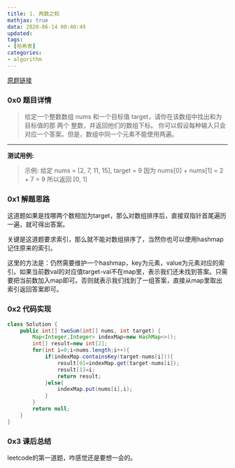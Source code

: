 ```yaml
---
title: 1. 两数之和
mathjax: true
data: 2020-06-14 00:40:49
updated:
tags:
- [哈希表]
categories:
- algorithm
---
```


[原题链接](https://leetcode-cn.com/problems/two-sum/)

### 0x0 题目详情

>给定一个整数数组 nums 和一个目标值 target，请你在该数组中找出和为目标值的那 两个 整数，并返回他们的数组下标。
你可以假设每种输入只会对应一个答案。但是，数组中同一个元素不能使用两遍。

---

**测试用例:**

>示例:
给定 nums = [2, 7, 11, 15], target = 9
因为 nums[0] + nums[1] = 2 + 7 = 9
所以返回 [0, 1]


### 0x1 解题思路

这道题如果是找哪两个数相加为target，那么对数组排序后，直接双指针首尾遍历一遍，就可得出答案。

关键是这道题要求索引，那么就不能对数组排序了，当然你也可以使用hashmap记住原来的索引。

这里的方法是：仍然需要维护一个hashmap，key为元素，value为元素对应的索引。如果当前数val的对应值target-val不在map里，表示我们还未找到答案。只需要把当前数加入map即可。否则就表示我们找到了一组答案，直接从map里取出索引返回答案即可。

### 0x2 代码实现

``` java
class Solution {
    public int[] twoSum(int[] nums, int target) {
        Map<Integer,Integer> indexMap=new HashMap<>();
        int[] result=new int[2];
        for(int i=0;i<nums.length;i++){
            if(indexMap.containsKey(target-nums[i])){
                result[0]=indexMap.get(target-nums[i]);
                result[1]=i;
                return result;
            }else{
                indexMap.put(nums[i],i);
            }
        }
        return null;
    }
}
```

### 0x3 课后总结

leetcode的第一道题，咋感觉还是要想一会的。